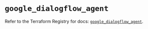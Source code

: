 # `google_dialogflow_agent`

Refer to the Terraform Registry for docs: [`google_dialogflow_agent`](https://registry.terraform.io/providers/hashicorp/google/6.33.0/docs/resources/dialogflow_agent).
